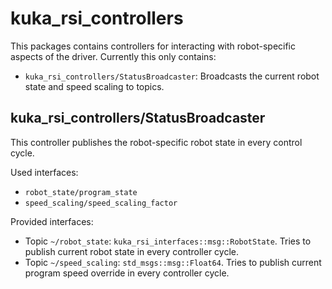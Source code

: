 kuka_rsi_controllers
====================

This packages contains controllers for interacting with robot-specific aspects of the driver. Currently this only contains:
- `kuka_rsi_controllers/StatusBroadcaster`: Broadcasts the current robot state and speed scaling to topics.

kuka_rsi_controllers/StatusBroadcaster
--------------------------------------

This controller publishes the robot-specific robot state in every control cycle.

Used interfaces:
- `robot_state/program_state`
- `speed_scaling/speed_scaling_factor`

Provided interfaces:
- Topic `~/robot_state`: `kuka_rsi_interfaces::msg::RobotState`. Tries to publish current robot state in every controller cycle.
- Topic `~/speed_scaling`: `std_msgs::msg::Float64`. Tries to publish current program speed override in every controller cycle.
